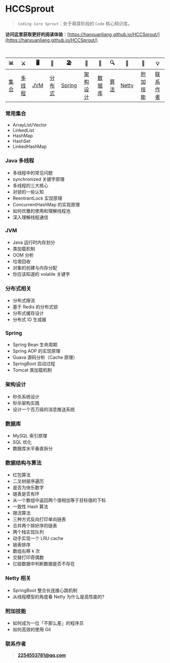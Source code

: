 # HCCSprout

> `Coding Core Sprout`：处于萌芽阶段的 `Code` 核心知识库。

**访问这里获取更好的阅读体验**：[https://hanxuanliang.github.io/HCCSprout/](https://hanxuanliang.github.io/HCCSprout/)

<br/>

| 📊 |⚔️ | 🖥 | 🚏 | 🏖  | 🌁| 📮 | 🔍 | 🚀 | 🌈 |💡
| :--------: | :---------: | :---------: | :---------: | :---------: | :---------:| :---------: | :-------: | :-------:| :------:|:------:|
| [集合](#常用集合) | [多线程](#java-多线程)|[JVM](#jvm) | [分布式](#分布式相关) |[Spring](#Spring)|[架构设计](#架构设计)| [数据库](#数据库) |[算法](#数据结构与算法)|[Netty](#Netty)| [附加技能](#附加技能)|[联系作者](#联系作者) |

### 常用集合
- ArrayList/Vector
- LinkedList
- HashMap
- HashSet
- LinkedHashMap

### Java 多线程
- 多线程中的常见问题
- synchronized 关键字原理
- 多线程的三大核心
- 对锁的一些认知
- ReentrantLock 实现原理
- ConcurrentHashMap 的实现原理
- 如何优雅的使用和理解线程池
- 深入理解线程通信

### JVM
- Java 运行时内存划分
- 类加载机制
- OOM 分析
- 垃圾回收
- 对象的创建与内存分配
- 你应该知道的 volatile 关键字

### 分布式相关

- 分布式限流
- 基于 Redis 的分布式锁
- 分布式缓存设计
- 分布式 ID 生成器

### Spring

- Spring Bean 生命周期
- Spring AOP 的实现原理
- Guava 源码分析（Cache 原理）
- SpringBoot 启动过程
- Tomcat 类加载机制


### 架构设计
- 秒杀系统设计
- 秒杀架构实践
- 设计一个百万级的消息推送系统

### 数据库

- MySQL 索引原理
- SQL 优化
- 数据库水平垂直拆分

### 数据结构与算法

- 红包算法
- 二叉树层序遍历
- 是否为快乐数字
- 链表是否有环
- 从一个数组中返回两个值相加等于目标值的下标
- 一致性 Hash 算法
- 限流算法
- 三种方式反向打印单向链表
- 合并两个排好序的链表
- 两个栈实现队列
- 动手实现一个 LRU cache
- 链表排序
- 数组右移 k 次
- 交替打印奇偶数
- 亿级数据中判断数据是否不存在 

### Netty 相关

- SpringBoot 整合长连接心跳机制
- 从线程模型的角度看 Netty 为什么是高性能的?

### 附加技能

- 如何成为一位「不那么差」的程序员
- 如何高效的使用 Git


### 联系作者

> **2254553781@qq.com**
